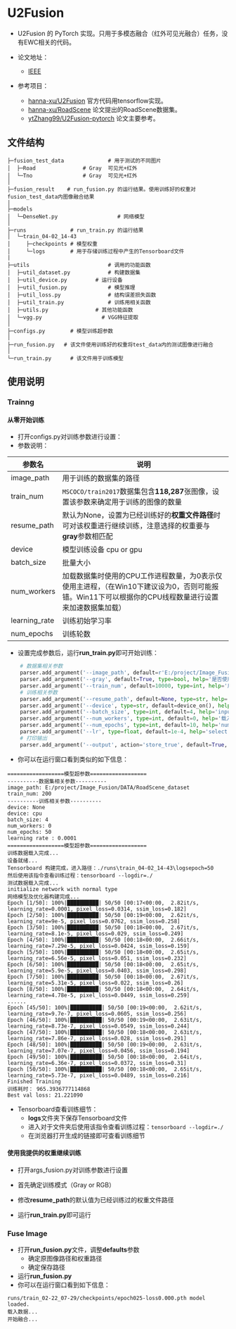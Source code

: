 # U2Fusion

* U2Fusion 的 PyTorch 实现。只用于多模态融合（红外可见光融合）任务，没有EWC相关的代码。

* 论文地址：
  - [IEEE](https://arxiv.org/abs/2007.00328)

* 参考项目：
  - [hanna-xu/U2Fusion](https://github.com/hanna-xu/U2Fusion) 官方代码用tensorflow实现。
  - [hanna-xu/RoadScene](https://github.com/hanna-xu/RoadScene) 论文提出的RoadScene数据集。
  - [ytZhang99/U2Fusion-pytorch](https://github.com/ytZhang99/U2Fusion-pytorch) 论文主要参考。


## 文件结构
```shell
├─fusion_test_data              # 用于测试的不同图片
│  ├─Road          	  	# Gray  可见光+红外
│  └─Tno           		# Gray  可见光+红外
│ 
├─fusion_result    # run_fusion.py 的运行结果。使用训练好的权重对fusion_test_data内图像融合结果 
│ 
├─models                  
│  └─DenseNet.py                   # 网络模型
│ 
├─runs              # run_train.py 的运行结果
│  └─train_04-02_14-43
│     ├─checkpoints # 模型权重
│     └─logs        # 用于存储训练过程中产生的Tensorboard文件
|
├─utils      	                # 调用的功能函数
│  ├─util_dataset.py            # 构建数据集
│  ├─util_device.py        	# 运行设备 
│  ├─util_fusion.py             # 模型推理
│  ├─util_loss.py            	# 结构误差损失函数
│  ├─util_train.py            	# 训练用相关函数
│  ├─utils.py            	# 其他功能函数
│  └─vgg.py                   # VGG特征提取
│ 
├─configs.py 	    # 模型训练超参数
│ 
├─run_fusion.py   # 该文件使用训练好的权重将test_data内的测试图像进行融合
│ 
└─run_train.py      # 该文件用于训练模型

```



## 使用说明

### Trainng

#### 从零开始训练

* 打开configs.py对训练参数进行设置：
* 参数说明：

| 参数名              | 说明                                                                              |
|------------------|---------------------------------------------------------------------------------|
| image_path       | 用于训练的数据集的路径                                                                     |
| train_num        | `MSCOCO/train2017`数据集包含**118,287**张图像，设置该参数来确定用于训练的图像的数量                        |
| resume_path      | 默认为None，设置为已经训练好的**权重文件路径**时可对该权重进行继续训练，注意选择的权重要与**gray**参数相匹配                  |
| device           | 模型训练设备 cpu or gpu                                                               |
| batch_size       | 批量大小                                                                            |
| num_workers      | 加载数据集时使用的CPU工作进程数量，为0表示仅使用主进程，（在Win10下建议设为0，否则可能报错。Win11下可以根据你的CPU线程数量进行设置来加速数据集加载） |
| learning_rate    | 训练初始学习率                                                                            |
| num_epochs       | 训练轮数                                                                               |

* 设置完成参数后，运行**run_train.py**即可开始训练：

```python
    # 数据集相关参数
    parser.add_argument('--image_path', default=r'E:/project/Image_Fusion/DATA/RoadScene_dataset', type=str, help='数据集路径')
    parser.add_argument('--gray', default=True, type=bool, help='是否使用灰度模式')
    parser.add_argument('--train_num', default=10000, type=int, help='用于训练的图像数量')
    # 训练相关参数
    parser.add_argument('--resume_path', default=None, type=str, help='导入已训练好的模型路径')
    parser.add_argument('--device', type=str, default=device_on(), help='训练设备')
    parser.add_argument('--batch_size', type=int, default=4, help='input batch size, default=4')
    parser.add_argument('--num_workers', type=int, default=0, help='载入数据集所调用的cpu线程数')
    parser.add_argument('--num_epochs', type=int, default=10, help='number of epochs to train for, default=10')
    parser.add_argument('--lr', type=float, default=1e-4, help='select the learning rate, default=1e-2')
    # 打印输出
    parser.add_argument('--output', action='store_true', default=True, help="shows output")
```

* 你可以在运行窗口看到类似的如下信息：

```
==================模型超参数==================
----------数据集相关参数----------
image_path: E:/project/Image_Fusion/DATA/RoadScene_dataset
train_num: 200
----------训练相关参数----------
device: None
device: cpu
batch_size: 4
num_workers: 0
num_epochs: 50
learning rate : 0.0001
==================模型超参数==================
训练数据载入完成...
设备就绪...
Tensorboard 构建完成，进入路径：./runs\train_04-02_14-43\logsepoch=50
然后使用该指令查看训练过程：tensorboard --logdir=./
测试数据载入完成...
initialize network with normal type
网络模型及优化器构建完成...
Epoch [1/50]: 100%|██████████| 50/50 [00:17<00:00,  2.82it/s, learning_rate=0.0001, pixel_loss=0.0314, ssim_loss=0.182]
Epoch [2/50]: 100%|██████████| 50/50 [00:19<00:00,  2.62it/s, learning_rate=9e-5, pixel_loss=0.0762, ssim_loss=0.258]
Epoch [3/50]: 100%|██████████| 50/50 [00:18<00:00,  2.67it/s, learning_rate=8.1e-5, pixel_loss=0.029, ssim_loss=0.249]
Epoch [4/50]: 100%|██████████| 50/50 [00:18<00:00,  2.66it/s, learning_rate=7.29e-5, pixel_loss=0.0424, ssim_loss=0.159]
Epoch [5/50]: 100%|██████████| 50/50 [00:18<00:00,  2.65it/s, learning_rate=6.56e-5, pixel_loss=0.051, ssim_loss=0.232]
Epoch [6/50]: 100%|██████████| 50/50 [00:18<00:00,  2.65it/s, learning_rate=5.9e-5, pixel_loss=0.0403, ssim_loss=0.298]
Epoch [7/50]: 100%|██████████| 50/50 [00:18<00:00,  2.67it/s, learning_rate=5.31e-5, pixel_loss=0.022, ssim_loss=0.26]
Epoch [8/50]: 100%|██████████| 50/50 [00:18<00:00,  2.64it/s, learning_rate=4.78e-5, pixel_loss=0.0449, ssim_loss=0.259]
......
Epoch [45/50]: 100%|██████████| 50/50 [00:19<00:00,  2.62it/s, learning_rate=9.7e-7, pixel_loss=0.0605, ssim_loss=0.256]
Epoch [46/50]: 100%|██████████| 50/50 [00:19<00:00,  2.63it/s, learning_rate=8.73e-7, pixel_loss=0.0549, ssim_loss=0.244]
Epoch [47/50]: 100%|██████████| 50/50 [00:18<00:00,  2.63it/s, learning_rate=7.86e-7, pixel_loss=0.028, ssim_loss=0.291]
Epoch [48/50]: 100%|██████████| 50/50 [00:19<00:00,  2.63it/s, learning_rate=7.07e-7, pixel_loss=0.0456, ssim_loss=0.194]
Epoch [49/50]: 100%|██████████| 50/50 [00:18<00:00,  2.64it/s, learning_rate=6.36e-7, pixel_loss=0.0372, ssim_loss=0.31]
Epoch [50/50]: 100%|██████████| 50/50 [00:18<00:00,  2.65it/s, learning_rate=5.73e-7, pixel_loss=0.0489, ssim_loss=0.216]
Finished Training
训练耗时： 965.3936777114868
Best val loss: 21.221090
```

* Tensorboard查看训练细节：
  * **logs**文件夹下保存Tensorboard文件
  * 进入对于文件夹后使用该指令查看训练过程：`tensorboard --logdir=./`
  * 在浏览器打开生成的链接即可查看训练细节

#### 使用我提供的权重继续训练

* 打开args_fusion.py对训练参数进行设置
* 首先确定训练模式（Gray or RGB）
* 修改**resume_path**的默认值为已经训练过的权重文件路径

* 运行**run_train.py**即可运行



### Fuse Image

* 打开**run_fusion.py**文件，调整**defaults**参数
  * 确定原图像路径和权重路径
  * 确定保存路径
* 运行**run_fusion.py**
* 你可以在运行窗口看到如下信息：

```shell
runs/train_02-22_07-29/checkpoints/epoch025-loss0.000.pth model loaded.
载入数据...
开始融合...
```











